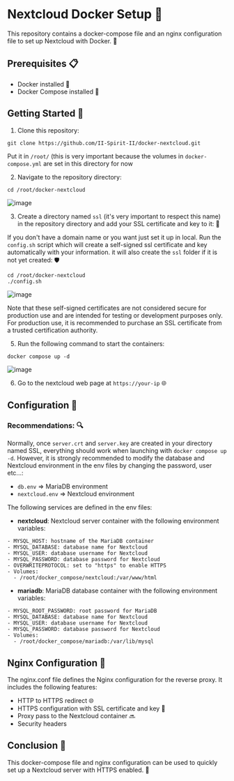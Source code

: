# Nextcloud Docker Setup 🐳

This repository contains a docker-compose file and an nginx configuration file to set up Nextcloud with Docker. 🚀

## Prerequisites 📋
- Docker installed 🐋
- Docker Compose installed 🐙

## Getting Started 🚀
1. Clone this repository:

```
git clone https://github.com/II-Spirit-II/docker-nextcloud.git
``` 

Put it in `/root/` (this is very important because the volumes in `docker-compose.yml` are set in this directory for now 

2. Navigate to the repository directory:

```
cd /root/docker-nextcloud
``` 

![image](https://user-images.githubusercontent.com/61940136/236405881-34e49fd4-99cb-4efe-a6b0-5fe1baf66a12.png)


3. Create a directory named `ssl` (it's very important to respect this name) in the repository directory and add your SSL certificate and key to it: 🔑

If you don't have a domain name or you want just set it up in local. Run the ```config.sh``` script which will create a self-signed ssl certificate and key automatically with your information. it will also create the ```ssl``` folder if it is not yet created: 🛡️

```
cd /root/docker-nextcloud
./config.sh
```
![image](https://user-images.githubusercontent.com/61940136/236406306-1fbb32e0-a3c1-4d2f-bac0-7df26a8b9994.png)

Note that these self-signed certificates are not considered secure for production use and are intended for testing or development purposes only. For production use, it is recommended to purchase an SSL certificate from a trusted certification authority.

5. Run the following command to start the containers: 

```
docker compose up -d
```

![image](https://user-images.githubusercontent.com/61940136/236406644-6b363304-a6e6-4334-ab17-58fc03bc8fdb.png)

6. Go to the nextcloud web page at `https://your-ip` 🌐

## Configuration 🔧

### Recommendations: 🔍

Normally, once `server.crt` and `server.key` are created in your directory named SSL, everything should work when launching with `docker compose up -d`. However, it is strongly recommended to modify the database and Nextcloud environment in the env files by changing the password, user etc...:

- `db.env` => MariaDB environment
- `nextcloud.env` => Nextcloud environment

The following services are defined in the env files:

- **nextcloud**: Nextcloud server container with the following environment variables:

```
- MYSQL_HOST: hostname of the MariaDB container
- MYSQL_DATABASE: database name for Nextcloud
- MYSQL_USER: database username for Nextcloud
- MYSQL_PASSWORD: database password for Nextcloud
- OVERWRITEPROTOCOL: set to "https" to enable HTTPS
- Volumes:
  - /root/docker_compose/nextcloud:/var/www/html
  ```

- **mariadb**: MariaDB database container with the following environment variables:

```
- MYSQL_ROOT_PASSWORD: root password for MariaDB
- MYSQL_DATABASE: database name for Nextcloud
- MYSQL_USER: database username for Nextcloud
- MYSQL_PASSWORD: database password for Nextcloud
- Volumes:
  - /root/docker_compose/mariadb:/var/lib/mysql
```

## Nginx Configuration 🔧

The nginx.conf file defines the Nginx configuration for the reverse proxy. It includes the following features:

- HTTP to HTTPS redirect 🌐
- HTTPS configuration with SSL certificate and key 🔐
- Proxy pass to the Nextcloud container 🔜
- Security headers

## Conclusion 🎉
This docker-compose file and nginx configuration can be used to quickly set up a Nextcloud server with HTTPS enabled. 🚀
